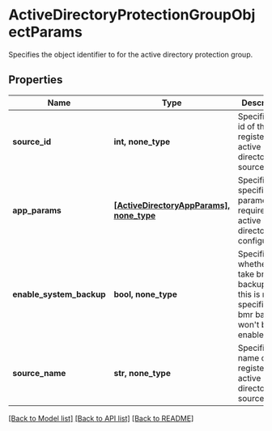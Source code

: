 # ActiveDirectoryProtectionGroupObjectParams

Specifies the object identifier to for the active directory protection group.

## Properties
Name | Type | Description | Notes
------------ | ------------- | ------------- | -------------
**source_id** | **int, none_type** | Specifies the id of the registered active directory source. | 
**app_params** | [**[ActiveDirectoryAppParams], none_type**](ActiveDirectoryAppParams.md) | Specifies the specific parameters required for active directory app configuration. | [optional] 
**enable_system_backup** | **bool, none_type** | Specifies whether to take bmr backup. If this is not specified, the bmr backup won&#39;t be enabled. | [optional] 
**source_name** | **str, none_type** | Specifies the name of the registered active directory source. | [optional] [readonly] 

[[Back to Model list]](../README.md#documentation-for-models) [[Back to API list]](../README.md#documentation-for-api-endpoints) [[Back to README]](../README.md)


